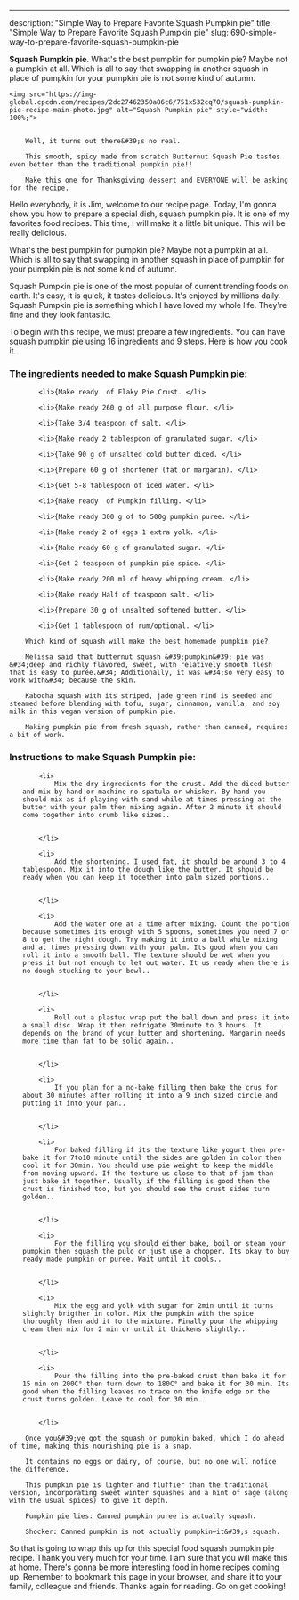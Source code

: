 ---
description: "Simple Way to Prepare Favorite Squash Pumpkin pie"
title: "Simple Way to Prepare Favorite Squash Pumpkin pie"
slug: 690-simple-way-to-prepare-favorite-squash-pumpkin-pie

<p>
	<strong>Squash Pumpkin pie</strong>. 
	What&#39;s the best pumpkin for pumpkin pie? Maybe not a pumpkin at all. Which is all to say that swapping in another squash in place of pumpkin for your pumpkin pie is not some kind of autumn.
</p>
<p>
	
	<img src="https://img-global.cpcdn.com/recipes/2dc27462350a86c6/751x532cq70/squash-pumpkin-pie-recipe-main-photo.jpg" alt="Squash Pumpkin pie" style="width: 100%;">
	
	
		Well, it turns out there&#39;s no real.
	
		This smooth, spicy made from scratch Butternut Squash Pie tastes even better than the traditional pumpkin pie!!
	
		Make this one for Thanksgiving dessert and EVERYONE will be asking for the recipe.
	
</p>
<p>
	Hello everybody, it is Jim, welcome to our recipe page. Today, I'm gonna show you how to prepare a special dish, squash pumpkin pie. It is one of my favorites food recipes. This time, I will make it a little bit unique. This will be really delicious.
</p>
	
<p>
	What&#39;s the best pumpkin for pumpkin pie? Maybe not a pumpkin at all. Which is all to say that swapping in another squash in place of pumpkin for your pumpkin pie is not some kind of autumn.
</p>
<p>
	Squash Pumpkin pie is one of the most popular of current trending foods on earth. It's easy, it is quick, it tastes delicious. It's enjoyed by millions daily. Squash Pumpkin pie is something which I have loved my whole life. They're fine and they look fantastic.
</p>

<p>
To begin with this recipe, we must prepare a few ingredients. You can have squash pumpkin pie using 16 ingredients and 9 steps. Here is how you cook it.
</p>

<h3>The ingredients needed to make Squash Pumpkin pie:</h3>

<ol>
	
		<li>{Make ready  of Flaky Pie Crust. </li>
	
		<li>{Make ready 260 g of all purpose flour. </li>
	
		<li>{Take 3/4 teaspoon of salt. </li>
	
		<li>{Make ready 2 tablespoon of granulated sugar. </li>
	
		<li>{Take 90 g of unsalted cold butter diced. </li>
	
		<li>{Prepare 60 g of shortener (fat or margarin). </li>
	
		<li>{Get 5-8 tablespoon of iced water. </li>
	
		<li>{Make ready  of Pumpkin filling. </li>
	
		<li>{Make ready 300 g of to 500g pumpkin puree. </li>
	
		<li>{Make ready 2 of eggs 1 extra yolk. </li>
	
		<li>{Make ready 60 g of granulated sugar. </li>
	
		<li>{Get 2 teaspoon of pumpkin pie spice. </li>
	
		<li>{Make ready 200 ml of heavy whipping cream. </li>
	
		<li>{Make ready Half of teaspoon salt. </li>
	
		<li>{Prepare 30 g of unsalted softened butter. </li>
	
		<li>{Get 1 tablespoon of rum/optional. </li>
	
</ol>
<p>
	
		Which kind of squash will make the best homemade pumpkin pie?
	
		Melissa said that butternut squash &#39;pumpkin&#39; pie was &#34;deep and richly flavored, sweet, with relatively smooth flesh that is easy to purée.&#34; Additionally, it was &#34;so very easy to work with&#34; because the skin.
	
		Kabocha squash with its striped, jade green rind is seeded and steamed before blending with tofu, sugar, cinnamon, vanilla, and soy milk in this vegan version of pumpkin pie.
	
		Making pumpkin pie from fresh squash, rather than canned, requires a bit of work.
	
</p>

<h3>Instructions to make Squash Pumpkin pie:</h3>

<ol>
	
		<li>
			Mix the dry ingredients for the crust. Add the diced butter and mix by hand or machine no spatula or whisker. By hand you should mix as if playing with sand while at times pressing at the butter with your palm then mixing again. After 2 minute it should come together into crumb like sizes..
			
			
		</li>
	
		<li>
			Add the shortening. I used fat, it should be around 3 to 4 tablespoon. Mix it into the dough like the butter. It should be ready when you can keep it together into palm sized portions..
			
			
		</li>
	
		<li>
			Add the water one at a time after mixing. Count the portion because sometimes its enough with 5 spoons, sometimes you need 7 or 8 to get the right dough. Try making it into a ball while mixing and at times pressing down with your palm. Its good when you can roll it into a smooth ball. The texture should be wet when you press it but not enough to let out water. It us ready when there is no dough stucking to your bowl..
			
			
		</li>
	
		<li>
			Roll out a plastuc wrap put the ball down and press it into a small disc. Wrap it then refrigate 30minute to 3 hours. It depends on the brand of your butter and shortening. Margarin needs more time than fat to be solid again..
			
			
		</li>
	
		<li>
			If you plan for a no-bake filling then bake the crus for about 30 minutes after rolling it into a 9 inch sized circle and putting it into your pan..
			
			
		</li>
	
		<li>
			For baked filling if its the texture like yogurt then pre-bake it for 7to10 minute until the sides are golden in color then cool it for 30min. You should use pie weight to keep the middle from moving upward. If the texture us close to that of jam than just bake it together. Usually if the filling is good then the crust is finished too, but you should see the crust sides turn golden..
			
			
		</li>
	
		<li>
			For the filling you should either bake, boil or steam your pumpkin then squash the pulo or just use a chopper. Its okay to buy ready made pumpkin or puree. Wait until it cools..
			
			
		</li>
	
		<li>
			Mix the egg and yolk with sugar for 2min until it turns slightly brigther in color. Mix the pumpkin with the spice thoroughly then add it to the mixture. Finally pour the whipping cream then mix for 2 min or until it thickens slightly..
			
			
		</li>
	
		<li>
			Pour the filling into the pre-baked crust then bake it for 15 min on 200C° then turn down to 180C° and bake it for 30 min. Its good when the filling leaves no trace on the knife edge or the crust turns golden. Leave to cool for 30 min..
			
			
		</li>
	
</ol>

<p>
	
		Once you&#39;ve got the squash or pumpkin baked, which I do ahead of time, making this nourishing pie is a snap.
	
		It contains no eggs or dairy, of course, but no one will notice the difference.
	
		This pumpkin pie is lighter and fluffier than the traditional version, incorporating sweet winter squashes and a hint of sage (along with the usual spices) to give it depth.
	
		Pumpkin pie lies: Canned pumpkin puree is actually squash.
	
		Shocker: Canned pumpkin is not actually pumpkin—it&#39;s squash.
	
</p>

<p>
	So that is going to wrap this up for this special food squash pumpkin pie recipe. Thank you very much for your time. I am sure that you will make this at home. There's gonna be more interesting food in home recipes coming up. Remember to bookmark this page in your browser, and share it to your family, colleague and friends. Thanks again for reading. Go on get cooking!
</p>
